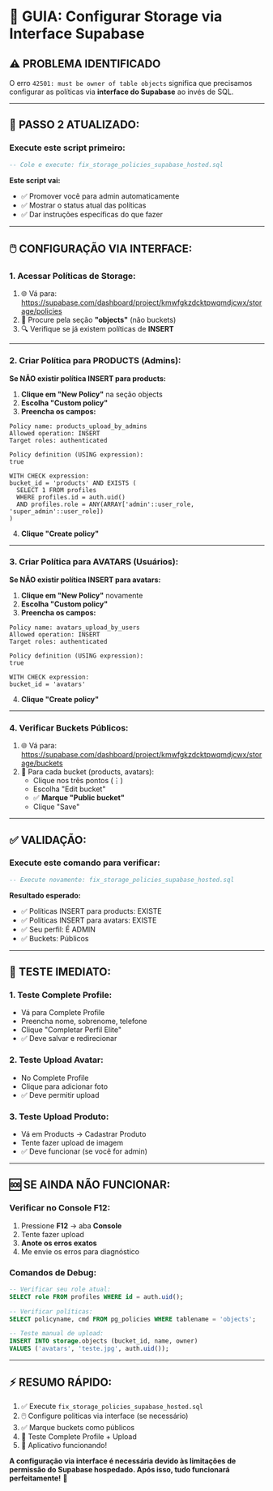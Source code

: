 # 🎯 GUIA: Configurar Storage via Interface Supabase

## ⚠️ **PROBLEMA IDENTIFICADO**
O erro `42501: must be owner of table objects` significa que precisamos configurar as políticas via **interface do Supabase** ao invés de SQL.

---

## 🔧 **PASSO 2 ATUALIZADO:**

### **Execute este script primeiro:**
```sql
-- Cole e execute: fix_storage_policies_supabase_hosted.sql
```

**Este script vai:**
- ✅ Promover você para admin automaticamente
- ✅ Mostrar o status atual das políticas
- ✅ Dar instruções específicas do que fazer

---

## 🖱️ **CONFIGURAÇÃO VIA INTERFACE:**

### **1. Acessar Políticas de Storage:**
1. 🌐 Vá para: https://supabase.com/dashboard/project/kmwfgkzdcktpwqmdjcwx/storage/policies
2. 📂 Procure pela seção **"objects"** (não buckets)
3. 🔍 Verifique se já existem políticas de **INSERT**

---

### **2. Criar Política para PRODUCTS (Admins):**

**Se NÃO existir política INSERT para products:**

1. **Clique em "New Policy"** na seção objects
2. **Escolha "Custom policy"**
3. **Preencha os campos:**

```
Policy name: products_upload_by_admins
Allowed operation: INSERT
Target roles: authenticated

Policy definition (USING expression):
true

WITH CHECK expression:
bucket_id = 'products' AND EXISTS (
  SELECT 1 FROM profiles 
  WHERE profiles.id = auth.uid() 
  AND profiles.role = ANY(ARRAY['admin'::user_role, 'super_admin'::user_role])
)
```

4. **Clique "Create policy"**

---

### **3. Criar Política para AVATARS (Usuários):**

**Se NÃO existir política INSERT para avatars:**

1. **Clique em "New Policy"** novamente
2. **Escolha "Custom policy"**
3. **Preencha os campos:**

```
Policy name: avatars_upload_by_users
Allowed operation: INSERT
Target roles: authenticated

Policy definition (USING expression):
true

WITH CHECK expression:
bucket_id = 'avatars'
```

4. **Clique "Create policy"**

---

### **4. Verificar Buckets Públicos:**

1. 🌐 Vá para: https://supabase.com/dashboard/project/kmwfgkzdcktpwqmdjcwx/storage/buckets
2. 📂 Para cada bucket (products, avatars):
   - Clique nos três pontos (⋮)
   - Escolha "Edit bucket"
   - ✅ **Marque "Public bucket"**
   - Clique "Save"

---

## ✅ **VALIDAÇÃO:**

### **Execute este comando para verificar:**
```sql
-- Execute novamente: fix_storage_policies_supabase_hosted.sql
```

**Resultado esperado:**
- ✅ Políticas INSERT para products: EXISTE
- ✅ Políticas INSERT para avatars: EXISTE  
- ✅ Seu perfil: É ADMIN
- ✅ Buckets: Públicos

---

## 🧪 **TESTE IMEDIATO:**

### **1. Teste Complete Profile:**
- Vá para Complete Profile
- Preencha nome, sobrenome, telefone
- Clique "Completar Perfil Elite"
- ✅ Deve salvar e redirecionar

### **2. Teste Upload Avatar:**
- No Complete Profile
- Clique para adicionar foto
- ✅ Deve permitir upload

### **3. Teste Upload Produto:**
- Vá em Products → Cadastrar Produto
- Tente fazer upload de imagem
- ✅ Deve funcionar (se você for admin)

---

## 🆘 **SE AINDA NÃO FUNCIONAR:**

### **Verificar no Console F12:**
1. Pressione **F12** → aba **Console**
2. Tente fazer upload
3. **Anote os erros exatos**
4. Me envie os erros para diagnóstico

### **Comandos de Debug:**
```sql
-- Verificar seu role atual:
SELECT role FROM profiles WHERE id = auth.uid();

-- Verificar políticas:
SELECT policyname, cmd FROM pg_policies WHERE tablename = 'objects';

-- Teste manual de upload:
INSERT INTO storage.objects (bucket_id, name, owner) 
VALUES ('avatars', 'teste.jpg', auth.uid());
```

---

## ⚡ **RESUMO RÁPIDO:**

1. ✅ Execute `fix_storage_policies_supabase_hosted.sql` 
2. 🖱️ Configure políticas via interface (se necessário)
3. ✅ Marque buckets como públicos
4. 🧪 Teste Complete Profile + Upload
5. 🎉 Aplicativo funcionando!

**A configuração via interface é necessária devido às limitações de permissão do Supabase hospedado. Após isso, tudo funcionará perfeitamente!** 🚀 
